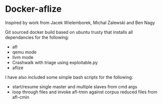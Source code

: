 # Docker-aflize

Inspired by work from Jacek Wielemborek, Michal Zalewski and Ben Nagy

Git sourced docker build based on ubuntu trusty that installs all dependancies for the following:

- afl
 - qemu mode
 - llvm mode
- Crashwalk with triage using exploitable.py
- aflize

I have also included some simple bash scripts for the following:

- start/resume single master and multiple slaves from cmd args
- loop through files and invoke afl-tmin against corpus reduced files from afl-cmin
